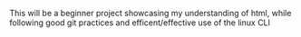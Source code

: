 This will be a beginner project showcasing my understanding of html, while following good git practices and efficent/effective use of the linux CLI
